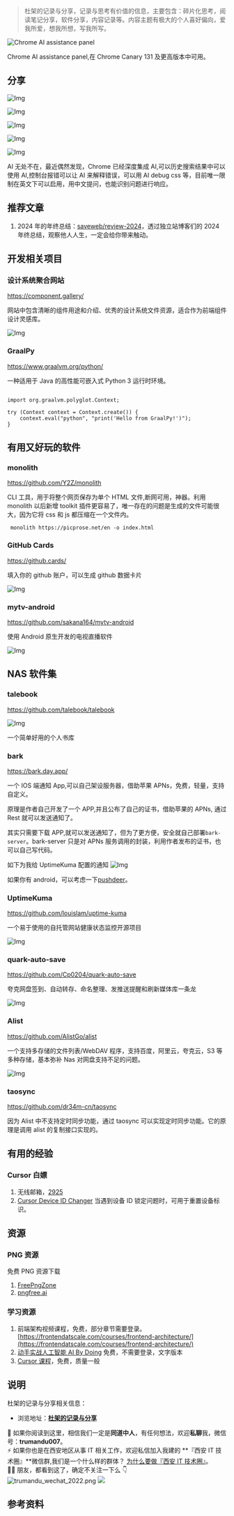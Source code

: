 > 杜架的记录与分享，记录与思考有价值的信息，主要包含：碎片化思考，阅读笔记分享，软件分享，内容记录等。内容主题有极大的个人喜好偏向，爱我所爱，想我所想，写我所写。

![Chrome AI assistance panel ](https://static.trumandu.top/yank-note-picgo-img-20250115102753.png)

Chrome AI assistance panel,在 Chrome Canary 131 及更高版本中可用。

## 分享

![Img](https://static.trumandu.top/yank-note-picgo-img-20250115102141.png)

![Img](https://static.trumandu.top/yank-note-picgo-img-20250115101144.png)

![Img](https://static.trumandu.top/yank-note-picgo-img-20250115101342.png)

![Img](https://static.trumandu.top/yank-note-picgo-img-20250115104110.png)

![Img](https://static.trumandu.top/yank-note-picgo-img-20250115101518.png)

AI 无处不在，最近偶然发现，Chrome 已经深度集成 AI,可以历史搜索结果中可以使用 AI,控制台报错可以让 AI 来解释错误，可以用 AI debug css 等，目前唯一限制在英文下可以启用，用中文提问，也能识别问题进行响应。

## 推荐文章

1. 2024 年的年终总结：[saveweb/review-2024](https://github.com/saveweb/review-2024)，透过独立站博客们的 2024 年终总结，观察他人人生，一定会给你带来触动。

## 开发相关项目

### 设计系统聚合网站

https://component.gallery/

网站中包含清晰的组件用途和介绍、优秀的设计系统文件资源，适合作为前端组件设计灵感库。

![Img](https://static.trumandu.top/yank-note-picgo-img-20250109094050.png)

### GraalPy

https://www.graalvm.org/python/

一种适用于 Java 的高性能可嵌入式 Python 3 运行时环境。

```

import org.graalvm.polyglot.Context;

try (Context context = Context.create()) {
    context.eval("python", "print('Hello from GraalPy!')");
}

```

## 有用又好玩的软件

### monolith

https://github.com/Y2Z/monolith

CLI 工具，用于将整个网页保存为单个 HTML 文件,断网可用，神器。利用 monolith 以后新增 toolkit 插件更容易了，唯一存在的问题是生成的文件可能很大，因为它将 css 和 js 都压缩在一个文件内。

```
 monolith https://picprose.net/en -o index.html
```

### GitHub Cards

https://github.cards/

填入你的 github 账户，可以生成 github 数据卡片

![Img](https://static.trumandu.top/yank-note-picgo-img-20250109094745.png)

### mytv-android

https://github.com/sakana164/mytv-android

使用 Android 原生开发的电视直播软件

![Img](https://static.trumandu.top/yank-note-picgo-img-20250114161630.png)

## NAS 软件集

### talebook

https://github.com/talebook/talebook

![Img](https://static.trumandu.top/yank-note-picgo-img-20250114155341.png)

一个简单好用的个人书库

### bark

https://bark.day.app/

一个 IOS 端通知 App,可以自己架设服务器，借助苹果 APNs，免费，轻量，支持自定义。

原理是作者自己开发了一个 APP,并且公布了自己的证书，借助苹果的 APNs, 通过 Rest 就可以发送通知了。

其实只需要下载 APP,就可以发送通知了，但为了更方便，安全就自己部署`bark-server`。bark-server 只是对 APNs 服务调用的封装，利用作者发布的证书，也可以自己写代码。

如下为我给 UptimeKuma 配置的通知
![Img](https://static.trumandu.top/yank-note-picgo-img-20250109221124.png)

如果你有 android，可以考虑一下[pushdeer](https://github.com/easychen/pushdeer)。

### UptimeKuma

https://github.com/louislam/uptime-kuma

一个易于使用的自托管网站健康状态监控开源项目

![Img](https://static.trumandu.top/yank-note-picgo-img-20250114161843.png)

### quark-auto-save

https://github.com/Cp0204/quark-auto-save

夸克网盘签到、自动转存、命名整理、发推送提醒和刷新媒体库一条龙

![Img](https://static.trumandu.top/yank-note-picgo-img-20250114160218.png)

### Alist

https://github.com/AlistGo/alist

一个支持多存储的文件列表/WebDAV 程序，支持百度，阿里云，夸克云，S3 等多种存储，基本弥补 Nas 对网盘支持不足的问题。

![Img](https://static.trumandu.top/yank-note-picgo-img-20250114162431.png)

### taosync

https://github.com/dr34m-cn/taosync

因为 Alist 中不支持定时同步功能，通过 taosync 可以实现定时同步功能。它的原理是调用 alist 的复制接口实现的。

## 有用的经验

### Cursor 白嫖

1. 无线邮箱，[2925](https://2925.com/)
2. [Cursor Device ID Changer](https://github.com/fly8888/cursor_machine_id) 当遇到设备 ID 锁定问题时，可用于重置设备标识。

## 资源

### PNG 资源

免费 PNG 资源下载

1. [FreePngZone](https://freepngzone.com/index.html)
2. [pngfree.ai](https://pngfree.ai/)

### 学习资源

1. 前端架构视频课程，免费，部分章节需要登录。[https://frontendatscale.com/courses/frontend-architecture/](https://frontendatscale.com/courses/frontend-architecture/)
2. [动手实战人工智能 AI By Doing](https://aibydoing.com/) 免费，不需要登录，文字版本
3. [Cursor 课程](https://www.lookai.top/cn/cursor/instruction/instruction)，免费，质量一般

## 说明

杜架的记录与分享相关信息：

-   浏览地址：[**杜架的记录与分享**](http://blog.trumandu.top/categories/杜架的记录与分享/)

🙌 如果你阅读到这里，相信我们一定是**同道中人**，有任何想法，欢迎**私聊**我，微信号：**trumandu007**。<br />⚡️ 如果你也是在西安地区从事 IT 相关工作，欢迎私信加入我建的 **『西安 IT 技术圈』**微信群,我们是一个什么样的群体？ [为什么要做『西安 IT 技术圈』](https://mp.weixin.qq.com/s?__biz=MzI4NTMwNTQ5Mg==&mid=2247483684&idx=1&sn=4c1f96c16463601a7e220a06649f4cd3)。<br />👬🏻 朋友，都看到这了，确定不关注一下么 👇<br />
![trumandu_wechat_2022.png](http://static.trumandu.top/trumandu_wechat_2022.png)
![](https://static.trumandu.top/view_good_share.gif)

## 参考资料
